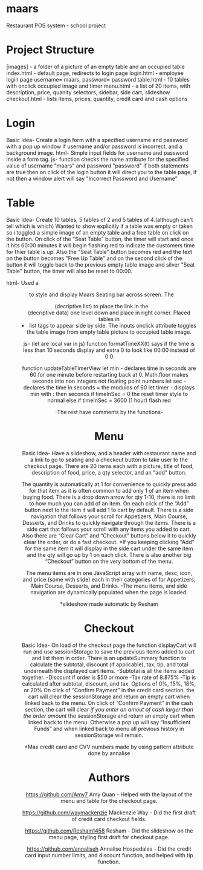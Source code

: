 # maars
Restaurant POS system - school project

# Project Structure
[images]   - a folder of a picture of an empty table and an occupied table
index.html - default page, redirects to login page
login.html - employee login page username= maars, password= password
table.html - 10 tables with onclick occupied image and timer
menu.html  - a list of 20 items, with description, price, quanity selectors, sidebar, side cart, slideshow
checkout.html - lists items, prices, quantity, credit card and cash options

# Login
Basic Idea- Create a login form with a specified username and password with a pop up window if username and/or password is incorrect.
and a background image.
html-
Simple input fields for username and password inside a form tag.
js-
function checks the name attribute for the specified value of username "maars" and password "password" if both statements are true then on click of the login button it will direct you to the table page, if not then a window alert will say "Incorrect Password and Username"

# Table
Basic Idea- Create 10 tables, 5 tables of 2 and 5 tables of 4.(although can't tell which is which) Wanted to show explicitly if a table was empty or taken so i toggled a simple image of an empty table and a free table on click on the button. On click of the "Seat Table" button, the timer will start and once it hits 60:00 minutes it will begin flashing red to indicate the customers time for thier table is up. Also the "Seat Table" button becomes red and the text on the button becomes "Free Up Table" and on the second click of the button it will toggle back to the previous empty table image and silver "Seat Table" button, the timer will also be reset to 00:00. 

html- Used a <header> to style and display Maars Seating bar across screen. The <dl> (decriptive list) to place the link in the <dd> (decriptive data) one level down and place in right corner.
Placed tables in <li> list tags to appear side by side.
The inputs onclick attribute toggles the table image from empty table picture to occupied table image.

js- (let are local var in js)
function formatTimeXX(t) says if the time is less than 10 seconds display and extra 0 to look like 00:00 instead of 0:0

function updateTableTimerView 
 let min - declares time in seconds are 60 for one minute before restarting back at 0. Math.floor makes seconds into non integers not floating point numbers
 let sec - declares the time in seconds = the modulos of 60
 let timer - displays min with : then seconds
 if timeInSec = 0 the reset timer style to normal else if timeInSec = 3600 (1 hour) flash red
 
 -The rest have comments by the functions-
 
# Menu
Basic Idea- Have a slideshow, and a header with restaurant name and a link to go to seating and a checkout button to take user to the checkout page. There are 20 items each with a picture, title of food, description of food, price, a qty selector, and an "add" button.

The quantity is automatically at 1 for convenience to quickly press add for that item as it is often common to add only 1 of an item when buying food. There is a drop down arrow for qty 1-10, there is no limit to how much you can add of an item. On each click of the “Add” button next to the item it will add 1 to cart by default.
There is a side navigation that follows your scroll for Appetizers, Main Course, Desserts, and Drinks to quickly navigate through the items.
There is a side cart that follows your scroll with any items you added to cart. Also there are “Clear Cart” and “Checkout” buttons below it to quickly clear the order, or do a fast checkout. 
*If you keeping clicking “Add” for the same item it will display in the side cart under the same item and the qty will go up by 1 on each click.
There is also another big “Checkout” button on the very bottom of the menu.

The menu items are in one JavaScript array with name, desc, icon, and price (some with slide) each in their categories of for Appetizers, Main Course, Desserts, and Drinks.
-The menu items, and side navigation are dynamically populated when the page is loaded.

*slideshow made automatic by Resham


# Checkout 
Basic Idea-  On load of the checkout page the function displayCart will run and use sessionStorage to save the previous items added to cart and list them in order. There is an updateSummary function to calculate the subtotal, discount (if applicable), tax, tip, and total underneath the displayed cart items.
-Subtotal is all the items added together.
-Discount if order is $50 or more
-Tax rate of 8.875% 
-Tip is calculated after subtotal, discount, and tax. Options of 0%, 15%, 18%, or 20%
On click of “Confirm Payment” in the credit card section, the cart will clear the sessionStorage and return an empty cart when linked back to the menu.
On click of “Confirm Payment” in the cash section, the cart will clear *if you enter an amout of cash larger than the order amount* the sessionStorage and return an empty cart when linked back to the menu. Otherwise a pop up will say “Insufficient Funds” and when linked back to menu all previous history in sessionStorage will remain.


*Max credit card and CVV numbers made by using pattern attribute done by annalise


# Authors  
https://github.com/Amy7 Amy Quan - Helped with the layout of the menu and table for the checkout page.

https://github.com/waymackenzie Mackenzie Way - Did the first draft of credit card checkout fields.

https://github.com/Resham1458 Resham - Did the slideshow on the menu page, styling first draft for checkout page. 

https://github.com/annaliseh Annalise Hospedales - Did the credit card input number limits, and discount function, and helped with tip function.


 
